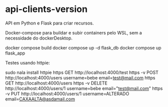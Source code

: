 # api-clients-version

API em Python e Flask para criar recursos. 

Docker-compose para buildar e subir containers pelo WSL, sem a necessidade do dockerDesktop.

docker compose build
docker compose up -d flask_db
docker compose up flask_app

Testes usando httpie:

 sudo nala install httpie
 https GET http://localhost:4000/test
 https -v POST http://localhost:4000/users username=bebe email=test@mail.com
 https GET http://localhost:4000/users
 https -v DELETE http://localhost:4000/users/1 username=bebe email="test@mail.com"
 https -v PUT http://localhost:4000/users/1 username=ALTERADO email=CAXAALTA@asdamail.com